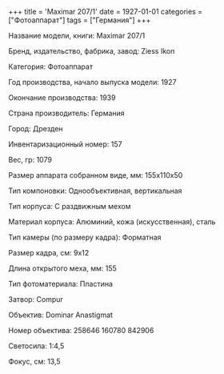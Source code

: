 +++
title = 'Maximar 207/1'
date = 1927-01-01
categories = ["Фотоаппарат"]
tags = ["Германия"]
+++

Название модели, книги: Maximar 207/1

Бренд, издательство, фабрика, завод: Ziess Ikon

Категория: Фотоаппарат

Год производства, начало выпуска модели: 1927

Окончание производства: 1939

Страна производитель: Германия

Город: Дрезден

Инвентаризационный номер: 157

Вес, гр: 1079

Размер аппарата  собранном виде, мм: 155х110х50

Тип компоновки: Однообъективная, вертикальная

Тип корпуса: С раздвижным мехом

Материал корпуса: Алюминий, кожа (искусственная), сталь

Тип камеры (по размеру кадра): Форматная

Размер кадра, см: 9х12

Длина открытого меха, мм: 155

Тип фотоматериала: Пластина

Затвор: Compur

Объектив: Dominar Anastigmat

Номер объектива: 258646
160780
842906

Светосила: 1:4,5

Фокус, см: 13,5

